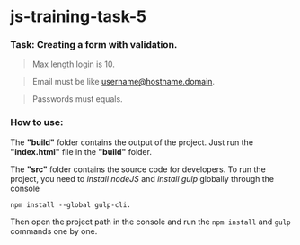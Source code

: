 # js-training-task-5

### Task: Сreating a form with validation.
> Max length login is 10.  

> Email must be like username@hostname.domain.

> Passwords must equals.

### How to use:

The **"build"** folder contains the output of the project. Just run the **"index.html"** file in the **"build"** folder.

The **"src"** folder contains the source code for developers.
To run the project, you need to *install nodeJS* and *install gulp* globally through the console 
```
npm install --global gulp-cli.
```
Then open the project path in the console and run the ``npm install`` and ``gulp`` commands one by one. 
